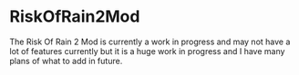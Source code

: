 # RiskOfRain2Mod
The Risk Of Rain 2 Mod is currently a work in progress and may not have a lot of features currently but it is a huge work in progress and I have many plans of what to add in future.  
